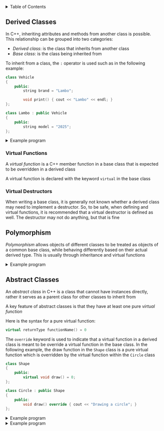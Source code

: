 <details>
<summary>Table of Contents</summary>
<ol>
  <li>
    <a href='#derived-classes'>Derived Classes</a>
  </li> 
  <li>
    <a href='#polymorphism'>Polymorphism</a>
  </li> 
  <li>
    <a href='#abstract-classes'>Abstract Classes</a>
  </li> 
</ol>
</details>

## Derived Classes
In C++, inheriting attributes and methods from another class is possible. This relationship can be grouped into two categories:
<ul>
  <li><em>Derived class</em>: is the class that inherits from another class</li>
  <li><em>Base class</em>: is the class being inherited from</li>
</ul>

To inherit from a class, the <code>:</code> operator is used such as in the following example:

```cpp
class Vehicle
{
    public:
        string brand = "Lambo";

        void print() { cout << "Lambo" << endl; }
};

class Lambo : public Vehicle
{
    public:
        string model = "2025";
};
```

<details>
    <summary>Example program</summary>

```cpp
#include <iostream>
using namespace std;

class Vehicle
{
    public:
        string brand = "Lambo";

        void print() { cout << "Lambo" << endl; }
};

class Lambo : public Vehicle
{
    public:
        string model = "2025";
};

int main()
{
    Lambo myCar;

    myCar.print();

    return 0;
}
```

<ul>  
  <details>
    <summary>Output</summary>
      <pre>
Lambo
      </pre>  
    </details>
  </ul>  
</details> 

### Virtual Functions
A <em>virtual function</em> is a C++ member function in a base class that is expected to be overridden in a derived class

A virtual function is declared with the keyword <code>virtual</code> in the base class

### Virtual Destructors
When writing a base class, it is generally not known whether a derived class may need to implement a destructor. So, to be safe, when defining and virtual functions, it is recommended that a virtual destructor is defined as well. The destructor may not do anything, but that is fine

## Polymorphism
<em>Polymorphism</em> allows objects of different classes to be treated as objects of a common base class, while behaving differently based on their actual derived type. This is usually through inheritance and virtual functions

<details>
    <summary>Example program</summary>

```cpp
//Create a base class called Person with a derived class called Student. Make a constructor for the Person class containing a virtual function for displaying a specified person's information

#include <iostream>
using namespace std;

//class declaration for Person
class Person
{
    //protected class members
    protected:
        string name;
        int age;
    
    public:
        //Person constructor
        Person(string Name, int Age) : name(Name), age(Age) {}
        //virtual function to display Person attributes
        virtual void display() const;
        //virtual destructor
        virtual ~Person() {}
};

//class declaration for Student, inheriting from Person
class Student : public Person
{
    //private member attribute
    string major;
    
    public:
        //Student constructor that inherits from Person
        Student(string Name, int Age, string Major) : Person(Name, Age), major(Major) {} 

        //display function which overrides a pointer of type Student from calling the same function in the base class
        void display() const override;
};

int main()
{
    //instantiating a pointer instance of Person 
    Person *garrett = new Student("Garrett Ellis", 22, "Computer Engineering");

    //calling display function from the derived class Student
    garrett->display();

    //freeing memory
    delete garrett;

    return 0;
}

//function definition for display from the base class
void Person::display() const
{
    cout << "Name: " << name << "\nAge: " << age << endl;
}

//function definition for display from the derived class
void Student::display() const
{
    cout << "Name: " << name << "\nAge: " << age << "\nMajor: " << major << endl;
}
```

<ul>  
  <details>
    <summary>Output</summary>
      <pre>
Name: Garrett Ellis
Age: 22
Major: Computer Engineering
      </pre>  
    </details>
  </ul>  
</details> 

## Abstract Classes
An <em>abstract class</em> in C++ is a class that cannot have instances directly, rather it serves as a parent class for other classes to inherit from

A key feature of abstract classes is that they have at least one pure <em>virtual function</em>

Here is the syntax for a pure virtual function:

```cpp
virtual returnType functionName() = 0
```

The <code>override</code> keyword is used to indicate that a virtual function in a derived class is meant to be override a virtual function in the base class. In the following example, the draw function in the <code>Shape</code> class is a pure virtual function which is overridden by the virtual function within the <code>Circle</code> class

```cpp
class Shape
{
    public:
        virtual void draw() = 0;
};

class Circle : public Shape
{
    public:
        void draw() override { cout << "Drawing a circle"; }
};
```

<details>
    <summary>Example program</summary>

```cpp
#include <iostream>
using namespace std;

class Shape
{
    public:
        virtual void draw() = 0;
};

class Circle : public Shape
{
    public:
        void draw() override { cout << "Drawing a circle"; }
};

int main()
{
    Circle circle;

    circle.draw();

    return 0;
}
```

<ul>  
  <details>
    <summary>Output</summary>
      <pre>
Drawing a circle
      </pre>  
    </details>
  </ul>  
</details>  

<details>
    <summary>Example program</summary>

```cpp
//Write an abstract class called Shape, with two derived classes: Circle and Rectangle, which display a shape's name and area using polymorphism

#include <iostream>
using namespace std;

//class definition for Shape abstract, base class
class Shape
{
    public:
        //pure virtual function allowing derived classes to calculate the shapes' areas
        virtual double area() const = 0;
        //pure virtual function allowing derived classes to display the shapes' information
        virtual void display() const = 0;
        virtual ~Shape() {}
};

//class definition for Circle derived class
class Circle : public Shape
{
    //private member attribute for the circle's radius
    double radius;
    
    public:
        //constructor instantiating a Circle instance
        Circle(double Radius) : radius(Radius) {}
        //member function which calculates the circle's area
        double area() const override { return radius * radius * 3.1415; }
        //member function which displays the shape's name and area
        void display() const override { cout << "Circle, Area: " << area() << endl; }
};

//class definition for Rectangle derived class
class Rectangle : public Shape
{
    //private member attributes for the rectangle's width and height
    double width, height;

    public:
        //constructor instantiating a Rectangle instance
        Rectangle(double Width, double Height) : width(Width), height(Height) {}
        //member function which calculates the rectangle's area
        double area() const override { return width * height; }
        //member function which displays the shape's area and name
        void display() const override { cout << "Rectangle, Area: " << area() << endl;}
};

int main()
{
    //declaration of array of type Shape * containing four shapes
    Shape *shapes[4];

    //instantiating the shapes to be circles and rectangles
    shapes[0] = new Circle(2.5);
    shapes[1] = new Circle(2.3);
    shapes[2] = new Rectangle(2, 3);
    shapes[3] = new Rectangle(4, 9);

    //for loop which iterates over the array of shapes
    for (int i = 0; i < 4; i++)
    {
        //display the shape's information, then freeing it from memory
        shapes[i]->display();
        delete shapes[i];
    }

    return 0;
}
```

<ul>  
  <details>
    <summary>Output</summary>
      <pre>
Circle, Area: 19.6344
Circle, Area: 16.6185
Rectangle, Area: 6
Rectangle, Area: 36
      </pre>  
    </details>
  </ul>  
</details>  